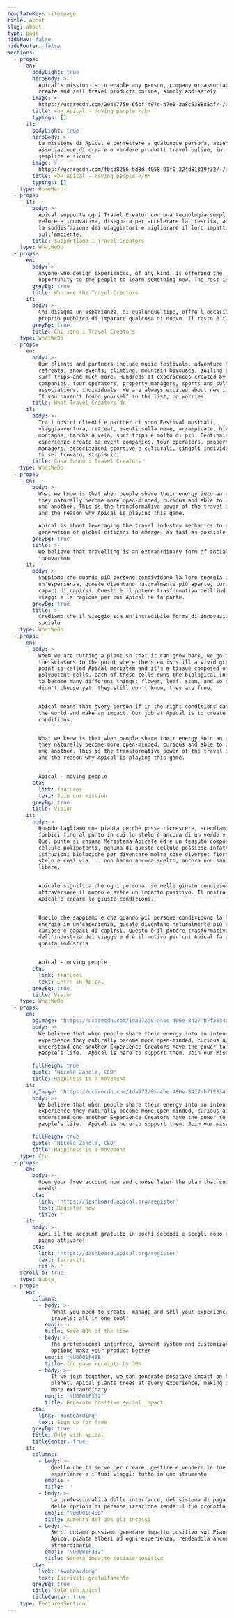 ```yaml
---
templateKey: site-page
title: About
slug: about
type: page
hideNav: false
hideFooter: false
sections:
  - props:
      en:
        bodyLight: true
        heroBody: >-
          Apical's mission is to enable any person, company or association to
          create and sell travel products online, simply and safely
        image: >-
          https://ucarecdn.com/204e7750-66bf-497c-a7e0-3a8c538885af/-/crop/3648x2933/0,0/-/preview/
        title: <b> Apical - moving people </b>
        typings: []
      it:
        bodyLight: true
        heroBody: >-
          La missione di Apical è permettere a qualunque persona, azienda o
          associazione di creare e vendere prodotti travel online, in modo
          semplice e sicuro
        image: >-
          https://ucarecdn.com/fbcd8266-bd8d-4058-91f0-224d81319f32/-/crop/3648x2990/0,0/-/preview/
        title: <b> Apical - moving people </b>
        typings: []
    type: HomeHero
  - props:
      it:
        body: >-
          Apical supporta ogni Travel Creator con una tecnologia semplice,
          veloce e innovativa, disegnata per accelerare la crescita, aumentare
          la soddisfazione dei viaggiatori e migliorare il loro impatto
          sull’ambiente.
        title: Supportiamo i Travel Creators
    type: WhatWeDo
  - props:
      en:
        body: >-
          Anyone who design experiences, of any kind, is offering the
          opportunity to the people to learn something new. The rest is tourism
        greyBg: true
        title: Who are the Travel Creators
      it:
        body: >-
          Chi disegna un'esperienza, di qualunque tipo, offre l'occasione al
          proprio pubblico di imparare qualcosa di nuovo. Il resto è turismo
        greyBg: true
        title: Chi sono i Travel Creators
    type: WhatWeDo
  - props:
      en:
        body: >-
          Our clients and partners include music festivals, adventure tours,
          retreats, snow events, climbing, mountain bivouacs, sailing boats,
          surf trips and much more. Hundreds of experiences created by event
          companies, tour operators, property managers, sports and cultural
          associations, individuals. We are always excited about new ideas, so
          If you haven't found yourself in the list, no worries
        title: What Travel Creators do
      it:
        body: >-
          Tra i nostri clienti e partner ci sono Festival musicali,
          viaggiavventura, retreat, eventi sulla neve, arrampicate, bivacchi in
          montagna, barche a vela, surf trips e molto di più. Centinaia di
          esperienze create da event companies, tour operators, property
          managers, associazioni sportive e culturali, singoli individui. Se non
          ti sei trovato, stupiscici
        title: Cosa fanno i Travel Creators
    type: WhatWeDo
  - props:
      en:
        body: >-
          What we know is that when people share their energy into an experience
          they naturally become more open-minded, curious and able to understand
          one another. This is the transformative power of the travel industry
          and the reason why Apical is playing this game.

          Apical is about leveraging the travel industry mechanics to enable a
          generation of global citizens to emerge, as fast as possible.
        greyBg: true
        title: >-
          We believe that travelling is an extraordinary form of social
          innovation
      it:
        body: >-
          Sappiamo che quando più persone condividono la loro energia in
          un'esperienza, queste diventano naturalmente più aperte, curiose e
          capaci di capirsi. Questo è il potere trasformativo dell'industria dei
          viaggi e la ragione per cui Apical ne fa parte.
        greyBg: true
        title: >-
          Crediamo che il viaggio sia un'incredibile forma di innovazione
          sociale
    type: WhatWeDo
  - props:
      en:
        body: >
          When we are cutting a plant so that it can grow back, we go down with
          the scissors to the point where the stem is still a vivid green. That
          point is called Apical meristem and it's a tissue composed of
          polypotent cells, each of these cells owns the biological instructions
          to become many different things: flower, leaf, stem, and so on… they
          didn't choose yet, they still don't know, they are free.


          Apical means that every person if in the right conditions can cross
          the world and make an impact. Our job at Apical is to create the right
          conditions.


          What we know is that when people share their energy into an experience
          they naturally become more open-minded, curious and able to understand
          one another. This is the transformative power of the travel industry
          and the reason why Apical is playing this game.


          Apical - moving people
        cta:
          link: features
          text: Join our mission
        greyBg: true
        title: Vision
      it:
        body: >
          Quando tagliamo una pianta perché possa ricrescere, scendiamo con le
          forbici fino al punto in cui lo stelo è ancora di un verde vivido.
          Quel punto si chiama Meristema Apicale ed è un tessuto composto da
          cellule polipotenti, ognuna di queste cellule possiede infatti le
          istruzioni biologiche per diventare molte cose diverse: fiore, foglia,
          stelo e così via ... non hanno ancora scelto, ancora non sanno, sono
          libere.


          Apicale significa che ogni persona, se nelle giuste condizioni, può
          attraversare il mondo e avere un impatto positivo. Il nostro lavoro in
          Apical è creare le giuste condizioni.


          Quello che sappiamo è che quando più persone condividono la loro
          energia in un'esperienza, queste diventano naturalmente più aperte,
          curiose e capaci di capirsi. Questo è il potere trasformativo
          dell'industria dei viaggi e d è il motivo per cui Apical fa parte di
          questa industria


          Apical - moving people
        cta:
          link: features
          text: Entra in Apical
        greyBg: true
        title: Vision
    type: WhatWeDo
  - props:
      en:
        bgImage: 'https://ucarecdn.com/1da972a8-a4be-406e-8427-b7f28345439c/'
        body: >+
          We believe that when people share their energy into an intense
          experience they naturally become more open-minded, curious and able to
          understand one another Experience Creators have the power to change
          people’s life.  Apical is here to support them. Join our mission

        fullHeigh: true
        quote: 'Nicola Zanola, CEO'
        title: Happiness is a movement
      it:
        bgImage: 'https://ucarecdn.com/1da972a8-a4be-406e-8427-b7f28345439c/'
        body: >+
          We believe that when people share their energy into an intense
          experience they naturally become more open-minded, curious and able to
          understand one another Experience Creators have the power to change
          people’s life.  Apical is here to support them. Join our mission

        fullHeigh: true
        quote: 'Nicola Zanola, CEO'
        title: Happiness is a movement
    type: Cta
  - props:
      en:
        body: >-
          Open your free account now and choose later the plan that suits your
          needs!
        cta:
          link: 'https://dashboard.apical.org/register'
          text: Register now
          title: ''
      it:
        body: >-
          Apri il tuo account gratuito in pochi secondi e scegli dopo quale
          piano attivare!
        cta:
          link: 'https://dashboard.apical.org/register'
          text: Iscriviti
          title: ''
    scrollTo: true
    type: Quote
  - props:
      en:
        columns:
          - body: >-
              "What you need to create, manage and sell your experiences or
              travels: all in one tool"
            emoji: ✈️
            title: Save 80% of the time
          - body: >-
              The professional interface, payment system and customization
              options make your product better
            emoji: "\U0001F4BB"
            title: Increase receipts by 30%
          - body: >-
              If we join together, we can generate positive impact on the
              planet. Apical plants trees at every experience, making it even
              more extraordinary
            emoji: "\U0001F332"
            title: Generate positive social impact
        cta:
          link: '#onboarding'
          text: Sign up for free
        greyBg: true
        title: Only with apical
        titleCenter: true
      it:
        columns:
          - body: >-
              Quello che ti serve per creare, gestire e vendere le tue
              esperienze o i tuoi viaggi: tutto in uno strumento
            emoji: ✈️
            title: ''
          - body: >-
              La professionalità delle interfacce, del sistema di pagamenti e
              delle opzioni di personalizzazione rende il tuo prodotto migliore
            emoji: "\U0001F4BB"
            title: Aumenta del 30% gli incassi
          - body: >-
              Se ci uniamo possiamo generare impatto positivo sul Pianeta.
              Apical pianta alberi ad ogni esperienza, rendendola ancora più
              straordinaria
            emoji: "\U0001F332"
            title: Genera impatto sociale positivo
        cta:
          link: '#onboarding'
          text: Iscriviti gratuitamente
        greyBg: true
        title: Solo con Apical
        titleCenter: true
    type: FeaturesSection
---
```


